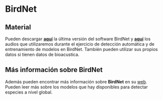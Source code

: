 # **BirdNet**
## Material
Pueden descargar [**aquí**](https://github.com/birdnet-team/BirdNET-Analyzer/releases/tag/v2.2.0) la última versión del software BirdNet y [**aquí**](https://www.swisstransfer.com/d/179d5365-9cf8-425e-a281-d5b7f6a5feb8) los audios que utilizaremos durante el ejercicio de detección automática y de entrenamiento de modelos en BirdNet. También pueden utilizar sus propios datos si tienen datos de bioacustica. 

## Más información sobre BirdNet
Además pueden encontrar más información sobre **BirdNet** en su [web](https://github.com/birdnet-team/BirdNET-Analyzer). Pueden leer más sobre los modelos que hay disponibles para detectar especies a nivel global.
